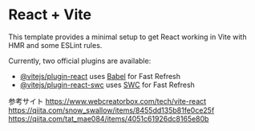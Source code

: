 # React + Vite

This template provides a minimal setup to get React working in Vite with HMR and some ESLint rules.

Currently, two official plugins are available:

- [@vitejs/plugin-react](https://github.com/vitejs/vite-plugin-react/blob/main/packages/plugin-react/README.md) uses [Babel](https://babeljs.io/) for Fast Refresh
- [@vitejs/plugin-react-swc](https://github.com/vitejs/vite-plugin-react-swc) uses [SWC](https://swc.rs/) for Fast Refresh




参考サイト
https://www.webcreatorbox.com/tech/vite-react
https://qiita.com/snow_swallow/items/8455dd135b81fe0ce25f
https://qiita.com/tat_mae084/items/4051c61926dc8165e80b